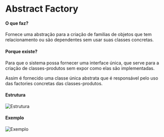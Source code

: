 # Abstract Factory

#### O que faz?

Fornece uma abstração para a criação de familias de objetos
que tem relacionamento ou são dependentes sem usar suas classes
concretas.

#### Porque existe?

Para que o sistema possa fornecer uma interface única, que
serve para a criação de classes-produtos sem expor como
elas são implementadas.

Assim é fornecido uma classe única abstrata que é responsável
pelo uso das factories concretas das classes-produtos.

#### Estrutura

![Estrutura](https://i.ibb.co/Vpk002j/estrutura-abstract-factory.png)

#### Exemplo

![Exemplo](https://i.ibb.co/xLCB6Jn/exemplo-abstract-factory.png)